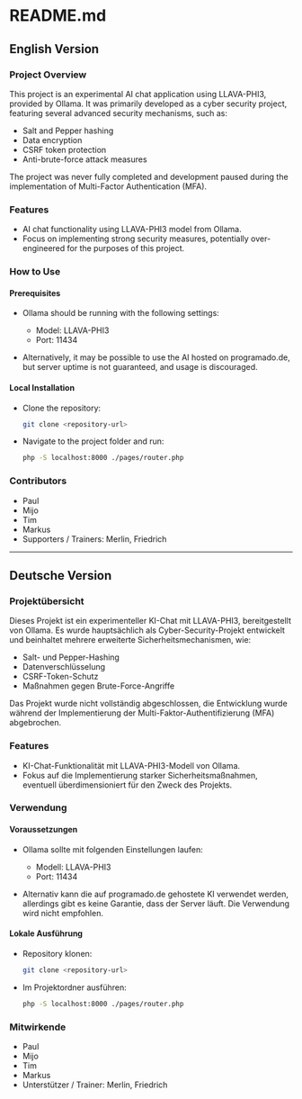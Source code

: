 # README.md

## English Version

### Project Overview

This project is an experimental AI chat application using LLAVA-PHI3, provided by Ollama. It was primarily developed as a cyber security project, featuring several advanced security mechanisms, such as:

- Salt and Pepper hashing
- Data encryption
- CSRF token protection
- Anti-brute-force attack measures

The project was never fully completed and development paused during the implementation of Multi-Factor Authentication (MFA).

### Features

- AI chat functionality using LLAVA-PHI3 model from Ollama.
- Focus on implementing strong security measures, potentially over-engineered for the purposes of this project.

### How to Use

#### Prerequisites

- Ollama should be running with the following settings:

  - Model: LLAVA-PHI3
  - Port: 11434

- Alternatively, it may be possible to use the AI hosted on programado.de, but server uptime is not guaranteed, and usage is discouraged.

#### Local Installation

- Clone the repository:
  ```sh
  git clone <repository-url>
  ```
- Navigate to the project folder and run:
  ```sh
  php -S localhost:8000 ./pages/router.php
  ```

### Contributors

- Paul
- Mijo
- Tim
- Markus
- Supporters / Trainers: Merlin, Friedrich

---

## Deutsche Version

### Projektübersicht

Dieses Projekt ist ein experimenteller KI-Chat mit LLAVA-PHI3, bereitgestellt von Ollama. Es wurde hauptsächlich als Cyber-Security-Projekt entwickelt und beinhaltet mehrere erweiterte Sicherheitsmechanismen, wie:

- Salt- und Pepper-Hashing
- Datenverschlüsselung
- CSRF-Token-Schutz
- Maßnahmen gegen Brute-Force-Angriffe

Das Projekt wurde nicht vollständig abgeschlossen, die Entwicklung wurde während der Implementierung der Multi-Faktor-Authentifizierung (MFA) abgebrochen.

### Features

- KI-Chat-Funktionalität mit LLAVA-PHI3-Modell von Ollama.
- Fokus auf die Implementierung starker Sicherheitsmaßnahmen, eventuell überdimensioniert für den Zweck des Projekts.

### Verwendung

#### Voraussetzungen

- Ollama sollte mit folgenden Einstellungen laufen:

  - Modell: LLAVA-PHI3
  - Port: 11434

- Alternativ kann die auf programado.de gehostete KI verwendet werden, allerdings gibt es keine Garantie, dass der Server läuft. Die Verwendung wird nicht empfohlen.

#### Lokale Ausführung

- Repository klonen:
  ```sh
  git clone <repository-url>
  ```
- Im Projektordner ausführen:
  ```sh
  php -S localhost:8000 ./pages/router.php
  ```

### Mitwirkende

- Paul
- Mijo
- Tim
- Markus
- Unterstützer / Trainer: Merlin, Friedrich

